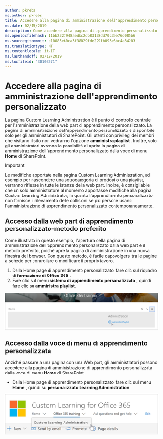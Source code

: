 ```yaml
---
author: pkrebs
ms.author: pkrebs
title: Accedere alla pagina di amministrazione dell'apprendimento personalizzato
ms.date: 02/15/2019
description: Come accedere alla pagina di apprendimento personalizzato dalla web part o dal menu
ms.openlocfilehash: 11bb2327948aedbc2db83138dd70c3ee76d085b6
ms.sourcegitcommit: e10085e60ca3f38029fde229fb093e6bc4a34203
ms.translationtype: MT
ms.contentlocale: it-IT
ms.lasthandoff: 02/19/2019
ms.locfileid: "30103671"
---
```

# <a name="access-the-custom-learning-administration-page"></a>Accedere alla pagina di amministrazione dell'apprendimento personalizzato

La pagina Custom Learning Administration è il punto di controllo centrale per l'amministrazione della web part di apprendimento personalizzato. La pagina di amministrazione dell'apprendimento personalizzato è disponibile solo per gli amministratori di SharePoint. Gli utenti con privilegi dei membri che visitano il sito non vedranno l'opzione **amministra playlist** . Inoltre, solo gli amministratori avranno la possibilità di aprire la pagina di amministrazione dell'apprendimento personalizzato dalla voce di menu **Home** di SharePoint.  

> [!IMPORTANT]
> Le modifiche apportate nella pagina Custom Learning Administration, ad esempio per nascondere una sottocategoria di prodotti o una playlist, verranno riflesse in tutte le istanze della web part. Inoltre, è consigliabile che un solo amministratore al momento apportasse modifiche alla pagina Custom Learning Administrator, in quanto l'apprendimento personalizzato non fornisce il rilevamento delle collisioni se più persone usano l'amministrazione di apprendimento personalizzato contemporaneamente.  

## <a name="access-from-the-custom-learning-web-part---preferred-method"></a>Accesso dalla web part di apprendimento personalizzato-metodo preferito
Come illustrato in questo esempio, l'apertura della pagina di amministrazione dell'apprendimento personalizzato dalla web part è il metodo preferito, poiché apre la pagina di amministrazione in una nuova finestra del browser. Con questo metodo, è facile capovolgersi tra le pagine a schede per controllare o modificare il proprio lavoro.  

1. Dalla Home page di apprendimento personalizzato, fare clic sul riquadro di **formazione di Office 365** .
2. Fare clic sul menu **sistema di apprendimento personalizzato** , quindi fare clic su **amministra playlist**. 

![CG-adminaccbtn. png](media/cg-adminaccbtn.png)

## <a name="access-from-the-custom-learning-menu-item"></a>Accesso dalla voce di menu di apprendimento personalizzata
Anziché passare a una pagina con una Web part, gli amministratori possono accedere alla pagina di amministrazione di apprendimento personalizzata dalla voce di menu **Home** di SharePoint. 

- Dalla Home page di apprendimento personalizzato, fare clic sul menu **Home** , quindi su **personalizzato Learning Administration**.

![CG-adminaccmenu. png](media/cg-adminaccmenu.png)